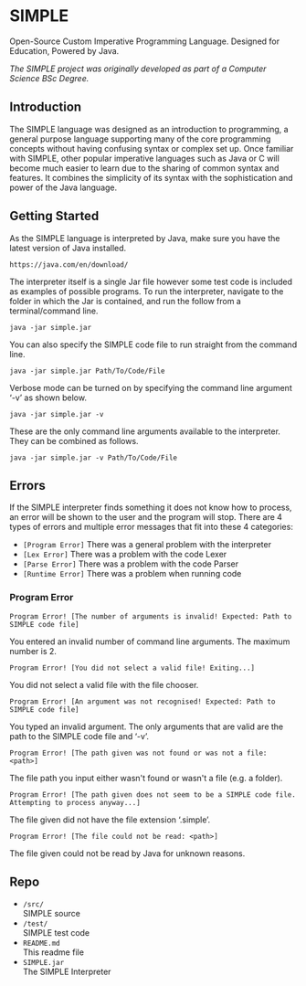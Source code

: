 # SIMPLE

Open-Source Custom Imperative Programming Language. 
Designed for Education, Powered by Java.

_The SIMPLE project was originally developed as part of a Computer Science BSc Degree._

## Introduction

The SIMPLE language was designed as an introduction to programming, a general purpose language supporting many of the core programming concepts without having confusing syntax or complex set up. Once familiar with SIMPLE, other popular imperative languages such as Java or C will become much easier to learn due to the sharing of common syntax and features. It combines the simplicity of its syntax with the sophistication and power of the Java language.

## Getting Started

As the SIMPLE language is interpreted by Java, make sure you have the latest version of Java installed.

```
https://java.com/en/download/
```

The interpreter itself is a single Jar file however some test code is included as examples of possible programs. To run the interpreter, navigate to the folder in which the Jar is contained, and run the follow from a terminal/command line.

```java -jar simple.jar
```
You can also specify the SIMPLE code file to run straight from the command line.

```java -jar simple.jar Path/To/Code/File
```
Verbose mode can be turned on by specifying the command line argument ‘-v’ as shown below. 

```java -jar simple.jar -v
```
These are the only command line arguments available to the interpreter. They can be combined as follows.

```java -jar simple.jar -v Path/To/Code/File
```

## Errors

If the SIMPLE interpreter finds something it does not know how to process, an error will be shown to the user and the program will stop. There are 4 types of errors and multiple error messages that fit into these 4 categories:
- `[Program Error]`    There was a general problem with the interpreter- `[Lex Error]`        There was a problem with the code Lexer- `[Parse Error]`      There was a problem with the code Parser- `[Runtime Error]`    There was a problem when running code

### Program Error

```
Program Error! [The number of arguments is invalid! Expected: Path to SIMPLE code file]
```
You entered an invalid number of command line arguments. The maximum number is 2.

```
Program Error! [You did not select a valid file! Exiting...]
```
You did not select a valid file with the file chooser.

```
Program Error! [An argument was not recognised! Expected: Path to SIMPLE code file]
```
You typed an invalid argument. The only arguments that are valid are the path to the SIMPLE code file and ‘-v’.


```
Program Error! [The path given was not found or was not a file: <path>]
```
The file path you input either wasn't found or wasn't a file (e.g. a folder).

```
Program Error! [The path given does not seem to be a SIMPLE code file. Attempting to process anyway...]
```
The file given did not have the file extension ‘.simple’.

```
Program Error! [The file could not be read: <path>]
```

The file given could not be read by Java for unknown reasons.

## Repo

- `/src/`	
	SIMPLE source
- `/test/`	
	SIMPLE test code
- `README.md`	
	This readme file
- `SIMPLE.jar`	
	The SIMPLE Interpreter